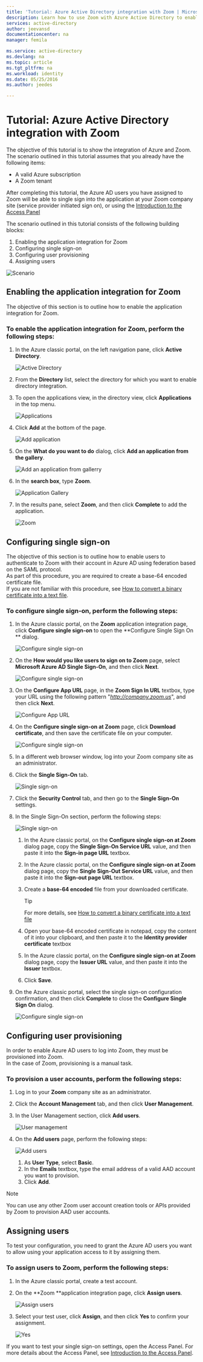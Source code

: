 ```yaml
---
title: 'Tutorial: Azure Active Directory integration with Zoom | Microsoft Azure'
description: Learn how to use Zoom with Azure Active Directory to enable single sign-on, automated provisioning, and more!.
services: active-directory
author: jeevansd
documentationcenter: na
manager: femila

ms.service: active-directory
ms.devlang: na
ms.topic: article
ms.tgt_pltfrm: na
ms.workload: identity
ms.date: 05/25/2016
ms.author: jeedes

---
```

# Tutorial: Azure Active Directory integration with Zoom
The objective of this tutorial is to show the integration of Azure and Zoom.  
The scenario outlined in this tutorial assumes that you already have the following items:

* A valid Azure subscription
* A Zoom tenant

After completing this tutorial, the Azure AD users you have assigned to Zoom will be able to single sign into the application at your Zoom company site (service provider initiated sign on), or using the [Introduction to the Access Panel](active-directory-saas-access-panel-introduction.md)

The scenario outlined in this tutorial consists of the following building blocks:

1. Enabling the application integration for Zoom
2. Configuring single sign-on
3. Configuring user provisioning
4. Assigning users

![Scenario](./media/active-directory-saas-zoom-tutorial/IC784693.png "Scenario")

## Enabling the application integration for Zoom
The objective of this section is to outline how to enable the application integration for Zoom.

### To enable the application integration for Zoom, perform the following steps:
1. In the Azure classic portal, on the left navigation pane, click **Active Directory**.
   
   ![Active Directory](./media/active-directory-saas-zoom-tutorial/IC700993.png "Active Directory")
2. From the **Directory** list, select the directory for which you want to enable directory integration.
3. To open the applications view, in the directory view, click **Applications** in the top menu.
   
   ![Applications](./media/active-directory-saas-zoom-tutorial/IC700994.png "Applications")
4. Click **Add** at the bottom of the page.
   
   ![Add application](./media/active-directory-saas-zoom-tutorial/IC749321.png "Add application")
5. On the **What do you want to do** dialog, click **Add an application from the gallery**.
   
   ![Add an application from gallerry](./media/active-directory-saas-zoom-tutorial/IC749322.png "Add an application from gallerry")
6. In the **search box**, type **Zoom**.
   
   ![Application Gallery](./media/active-directory-saas-zoom-tutorial/IC784694.png "Application Gallery")
7. In the results pane, select **Zoom**, and then click **Complete** to add the application.
   
   ![Zoom](./media/active-directory-saas-zoom-tutorial/IC784695.png "Zoom")

## Configuring single sign-on
The objective of this section is to outline how to enable users to authenticate to Zoom with their account in Azure AD using federation based on the SAML protocol.  
As part of this procedure, you are required to create a base-64 encoded certificate file.  
If you are not familiar with this procedure, see [How to convert a binary certificate into a text file](http://youtu.be/PlgrzUZ-Y1o).

### To configure single sign-on, perform the following steps:
1. In the Azure classic portal, on the **Zoom** application integration page, click **Configure single sign-on** to open the **Configure Single Sign On ** dialog.
   
   ![Configure single sign-on](./media/active-directory-saas-zoom-tutorial/IC784696.png "Configure single sign-on")
2. On the **How would you like users to sign on to Zoom** page, select **Microsoft Azure AD Single Sign-On**, and then click **Next**.
   
   ![Configure single sign-on](./media/active-directory-saas-zoom-tutorial/IC784697.png "Configure single sign-on")
3. On the **Configure App URL** page, in the **Zoom Sign In URL** textbox, type your URL using the following pattern "*http://company.zoom.us*", and then click **Next**.
   
   ![Configure App URL](./media/active-directory-saas-zoom-tutorial/IC784698.png "Configure App URL")
4. On the **Configure single sign-on at Zoom** page, click **Download certificate**, and then save the certificate file on your computer.
   
   ![Configure single sign-on](./media/active-directory-saas-zoom-tutorial/IC784699.png "Configure single sign-on")
5. In a different web browser window, log into your Zoom company site as an administrator.
6. Click the **Single Sign-On** tab.
   
   ![Single sign-on](./media/active-directory-saas-zoom-tutorial/IC784700.png "Single sign-on")
7. Click the **Security Control** tab, and then go to the **Single Sign-On** settings.
8. In the Single Sign-On section, perform the following steps:
   
   ![Single sign-on](./media/active-directory-saas-zoom-tutorial/IC784701.png "Single sign-on")
   
   1. In the Azure classic portal, on the **Configure single sign-on at Zoom** dialog page, copy the **Single Sign-On Service URL** value, and then paste it into the **Sign-in page URL** textbox.
   2. In the Azure classic portal, on the **Configure single sign-on at Zoom** dialog page, copy the **Single Sign-Out Service URL** value, and then paste it into the **Sign-out page URL** textbox.
   3. Create a **base-64 encoded** file from your downloaded certificate.  
      
      > [!TIP]
      > For more details, see [How to convert a binary certificate into a text file](http://youtu.be/PlgrzUZ-Y1o)
      > 
   4. Open your base-64 encoded certificate in notepad, copy the content of it into your clipboard, and then paste it to the **Identity provider certificate** textbox
   5. In the Azure classic portal, on the **Configure single sign-on at Zoom** dialog page, copy the **Issuer URL** value, and then paste it into the **Issuer** textbox.
   6. Click **Save**.
9. On the Azure classic portal, select the single sign-on configuration confirmation, and then click **Complete** to close the **Configure Single Sign On** dialog.
   
   ![Configure single sign-on](./media/active-directory-saas-zoom-tutorial/IC784702.png "Configure single sign-on")

## Configuring user provisioning
In order to enable Azure AD users to log into Zoom, they must be provisioned into Zoom.  
In the case of Zoom, provisioning is a manual task.

### To provision a user accounts, perform the following steps:
1. Log in to your **Zoom** company site as an administrator.
2. Click the **Account Management** tab, and then click **User Management**.
3. In the User Management section, click **Add users**.
   
   ![User management](./media/active-directory-saas-zoom-tutorial/IC784703.png "User management")
4. On the **Add users** page, perform the following steps:
   
   ![Add users](./media/active-directory-saas-zoom-tutorial/IC784704.png "Add users")
   
   1. As **User Type**, select **Basic**.
   2. In the **Emails** textbox, type the email address of a valid AAD account you want to provision.
   3. Click **Add**.

> [!NOTE]
> You can use any other Zoom user account creation tools or APIs provided by Zoom to provision AAD user accounts.
> 
> 

## Assigning users
To test your configuration, you need to grant the Azure AD users you want to allow using your application access to it by assigning them.

### To assign users to Zoom, perform the following steps:
1. In the Azure classic portal, create a test account.
2. On the **Zoom **application integration page, click **Assign users**.
   
   ![Assign users](./media/active-directory-saas-zoom-tutorial/IC784705.png "Assign users")
3. Select your test user, click **Assign**, and then click **Yes** to confirm your assignment.
   
   ![Yes](./media/active-directory-saas-zoom-tutorial/IC767830.png "Yes")

If you want to test your single sign-on settings, open the Access Panel. For more details about the Access Panel, see [Introduction to the Access Panel](active-directory-saas-access-panel-introduction.md).

